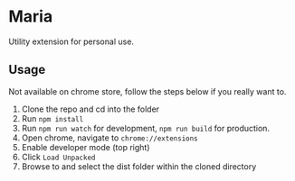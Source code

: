 # Maria

Utility extension for personal use.

## Usage

Not available on chrome store, follow the steps below if you really want to.

1. Clone the repo and cd into the folder
2. Run `npm install`
3. Run `npm run watch` for development, `npm run build` for production.
4. Open chrome, navigate to `chrome://extensions`
5. Enable developer mode (top right)
6. Click `Load Unpacked`
7. Browse to and select the dist folder within the cloned directory

